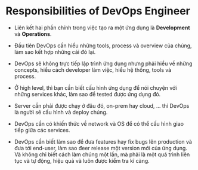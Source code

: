 # Responsibilities of DevOps Engineer

- Liên kết hai phần chính trong việc tạo ra một ứng dụng là **Development** và **Operations**.

- Đầu tiên DevOps cần hiểu những tools, process và overview của chúng, làm sao kết hợp những cái đó lại.

- DevOps sẽ không trực tiếp lập trình ứng dụng nhưng phải hiểu về những concepts, hiểu cách developer làm việc, hiểu hệ thống, tools và process.

- Ở high level, thì bạn cần biết cấu hình ứng dụng để nói chuyện với những services khác, làm sao để tested được ứng dụng đó.

- Server cần phải được chạy ở đâu đó, on-prem hay cloud, ... thì DevOps là người sẽ cấu hình và deploy chúng.

- DevOps cần có khiến thức về network và OS để có thể cấu hình giao tiếp giữa các services.

- DevOps cần biết làm sao để đưa features hay fix bugs lên production và đưa tới end-user, làm sao đeer release một version mới của ứng dụng. Và không chỉ biết cách làm chúng một lần, mà phải là một quá trình liên tục và tự động, hiệu quả và luôn được kiểm tra kĩ càng.
